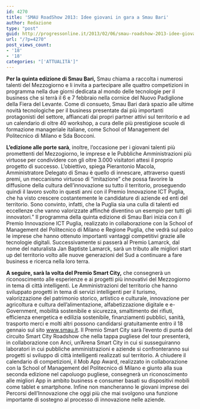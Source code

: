 ```yaml
---
id: 4270
title: 'SMAU RoadShow 2013: Idee giovani in gara a Smau Bari'
author: Redazione
type: "post"
guid: http://progressonline.it/2013/02/06/smau-roadshow-2013-idee-giovani-in-gara-a-smau-bari/
url: "/?p=4270"
post_views_count:
- '18'
- '18'
categories: "['ATTUALITÀ']"
---
```


**Per la quinta edizione di Smau Bari,** Smau chiama a raccolta i numerosi talenti del Mezzogiorno e li invita a partecipare alle quattro competizioni in programma nella due giorni dedicata al mondo delle tecnologie per il business che si terrà il 6 e 7 febbraio nella cornice del Nuovo Padiglione della Fiera del Levante. Come di consueto, Smau Bari darà spazio alle ultime novità tecnologiche per il business presentate dai più importanti protagonisti del settore, affiancati dai propri partner attivi sul territorio e ad un calendario di oltre 40 workshop, a cura delle più prestigiose scuole di formazione manageriale italiane, come School of Management del Politecnico di Milano e Sda Bocconi.

   
**L’edizione alle porte sarà**, inoltre, l’occasione per i giovani talenti più promettenti del Mezzogiorno, le imprese e le Pubbliche Amministrazioni più virtuose per condividere con gli oltre 3.000 visitatori attesi il proprio progetto di successo. L’obiettivo, spiega Pierantonio Macola, Amministratore Delegato di Smau è quello di innescare, attraverso questi premi, un meccanismo virtuoso di “imitazione” che possa favorire la diffusione della cultura dell’innovazione su tutto il territorio, proseguendo quindi il lavoro svolto in questi anni con il Premio Innovazione ICT Puglia, che ha visto crescere costantemente le candidature di aziende ed enti del territorio. Sono convinto, infatti, che la Puglia sia una culla di talenti ed eccellenze che vanno valorizzate affinché diventino un esempio per tutti gli innovatori.” Il programma della quinta edizione di Smau Bari inizia con il Premio Innovazione ICT Puglia, realizzato in collaborazione con la School of Management del Politecnico di Milano e Regione Puglia, che vedrà sul palco le imprese che hanno ottenuto importanti vantaggi competitivi grazie alle tecnologie digitali. Successivamente si passerà al Premio Lamarck, dal nome del naturalista Jan Baptiste Lamarck, sarà un tributo alle migliori start up del territorio volto alle nuove generazioni del Sud a continuare a fare business e ricerca nella loro terra.

   
**A seguire, sarà la volta del Premio Smart City,** che consegnerà un riconoscimento alle esperienze e ai progetti più innovativi del Mezzogiorno in tema di città intelligenti. Le Amministrazioni del territorio che hanno sviluppato progetti in tema di servizi intelligenti per il turismo, valorizzazione del patrimonio storico, artistico e culturale, innovazione per agricoltura e cultura dell’alimentazione, alfabetizzazione digitale e e-Government, mobilità sostenibile e sicurezza, smaltimento dei rifiuti, efficienza energetica e edilizia sostenibile, finanziamenti pubblici, sanità, trasporto merci e molti altri possono candidarsi gratuitamente entro il 18 gennaio sul sito www.smau.it. Il Premio Smart City sarà l’evento di punta del circuito Smart City Roadshow che nella tappa pugliese del tour presenterà, in collaborazione con Anci, un’Arena Smart City in cui si susseguiranno laboratori in cui pubbliche amministrazioni e aziende si confronteranno sui progetti si sviluppo di città intelligenti realizzati sul territorio. A chiudere il calendario di competizioni, il Mob App Award, realizzato in collaborazione con la School of Management del Politecnico di Milano e giunto alla sua seconda edizione nel capoluogo pugliese, consegnerà un riconoscimento alle migliori App in ambito business e consumer basati su dispositivi mobili come tablet e smartphone. Infine non mancheranno le giovani imprese dei Percorsi dell’Innovazione che oggi più che mai svolgono una funzione importante di sostegno al processo di innovazione nelle aziende.